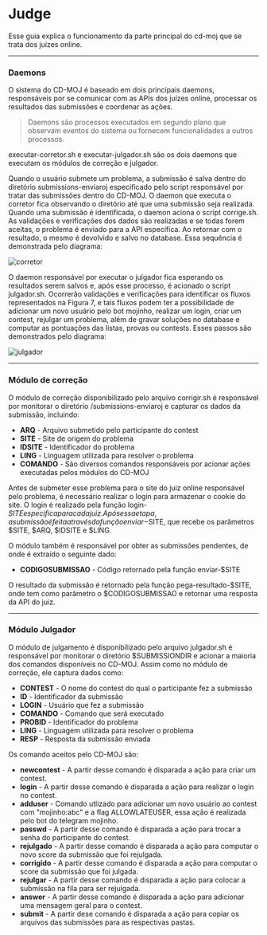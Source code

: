 # Judge

Esse guia explica o funcionamento da parte principal do cd-moj que se trata dos juízes online.

---

### Daemons

O sistema do CD-MOJ é baseado em dois principais daemons, responsáveis por se comunicar com as APIs dos juízes online, processar os resultados das submissões e coordenar as ações.

> Daemons são processos executados em segundo plano que observam eventos do sistema ou fornecem funcionalidades a outros processos.

executar-corretor.sh e executar-julgador.sh são os dois daemons que executam os módulos de correção e julgador.

Quando o usuário submete um problema, a submissão é salva dentro do diretório submissions-enviaroj especificado pelo script responsável por tratar das submissões dentro do CD-MOJ. O daemon que executa o corretor fica observando o diretório até que uma submissão seja realizada. Quando uma submissão é identificada, o daemon aciona o script corrige.sh. As validações e verificações dos dados são realizadas e se todas forem aceitas, o problema é enviado para a API específica. Ao retornar com o resultado, o mesmo é devolvido e salvo no database. Essa sequência é demonstrada pelo diagrama:

![corretor](/cd-moj.docs/assets/images/corretor.png)

O daemon responsável por executar o julgador fica esperando os resultados serem salvos e, após esse processo, é acionado o script julgador.sh. Ocorrerão validações e verificações para identificar os fluxos representados na Figura 7, e tais fluxos podem ter a possibilidade de adicionar um novo usuário pelo bot mojinho, realizar um login, criar um contest, rejulgar um problema, além de gravar soluções no database e computar as pontuações das listas, provas ou contests. Esses passos são demonstrados pelo diagrama:

![julgador](/cd-moj.docs/assets/images/julgador.png)


---

### Módulo de correção

O módulo de correção disponibilizado pelo arquivo corrigir.sh é responsável por monitorar o diretório /submissions-enviaroj e capturar os dados da submissão, incluindo:

- **ARQ** - Arquivo submetido pelo participante do contest
- **SITE** - Site de origem do problema
- **IDSITE** - Identificador do problema
- **LING** - Linguagem utilizada para resolver o problema
- **COMANDO** - São diversos comandos responsáveis por acionar ações executadas pelos módulos do CD-MOJ

Antes de submeter esse problema para o site do juiz online responsável pelo problema, é necessário realizar o login para armazenar o cookie do site. O login é realizado pela função login-$SITE especifica para cada juiz. Após essa etapa, a submissão é feita através da função enviar-$SITE, que recebe os parâmetros $SITE, $ARQ, $IDSITE e $LING.

O módulo também é responsável por obter as submissões pendentes, de onde é extraído o seguinte dado:

- **CODIGOSUBMISSAO** - Código retornado pela função enviar-$SITE

O resultado da submissão é retornado pela função pega-resultado-$SITE, onde tem como parâmetro o $CODIGOSUBMISSAO e retornar uma resposta da API do juiz.

---

### Módulo Julgador

O módulo de julgamento é disponibilizado pelo arquivo julgador.sh é responsável por monitorar o diretório $SUBMISSIONDIR e acionar a maioria dos comandos disponíveis no CD-MOJ. Assim como no módulo de correção, ele captura dados como:

- **CONTEST** - O nome do contest do qual o participante fez a submissão
- **ID** - Identificador da submissão
- **LOGIN** - Usuário que fez a submissão
- **COMANDO** - Comando que será executado
- **PROBID** - Identificador do problema
- **LING** - Linguagem utilizada para resolver o problema
- **RESP** - Resposta da submissão enviada

Os comando aceitos pelo CD-MOJ são:

- **newcontest** - A partir desse comando é disparada a ação para criar um contest.
- **login** - A partir desse comando é disparada a ação para realizar o login no contest.
- **adduser** - Comando utlizado para adicionar um novo usuário ao contest com "mojinho:abc" e a flag ALLOWLATEUSER, essa ação é realizada pelo bot do telegram mojinho.
- **passwd** - A partir desse comando é disparada a ação para trocar a senha do participante do contest.
- **rejulgado** - A partir desse comando é disparada a ação para computar o novo score da submissão que foi rejulgada.
- **corrigido** - A partir desse comando é disparada a ação para computar o score da submissão que foi julgada.
- **rejulgar** - A partir desse comando é disparada a ação para colocar a submissão na fila para ser rejulgada.
- **answer** - A partir desse comando é disparada a ação para adicionar uma mensagem geral para o contest.
- **submit** - A partir dese comando é disparada a ação para copiar os arquivos das submissões para as respectivas pastas.
